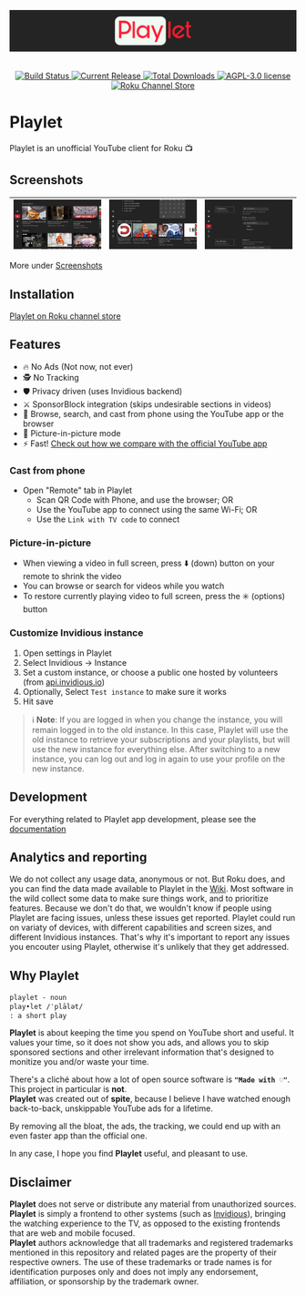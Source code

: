<!-- markdownlint-disable MD033 MD041 -->
<p align="center">
  <img src="docs/banner.png" style="display:block;text-align:center" alt="Playlet Logo" width="800"/>
  <br/><br/>
  <a href="https://github.com/iBicha/playlet/actions/workflows/release.yml?query=branch%3Amain">
    <img alt="Build Status" src="https://img.shields.io/github/actions/workflow/status/iBicha/playlet/release.yml.svg?branch=main"/>
  </a>
  <a href="https://github.com/iBicha/playlet/releases">
    <img alt="Current Release" src="https://img.shields.io/github/release/iBicha/playlet.svg"/>
    <img alt="Total Downloads" src="https://img.shields.io/github/downloads/iBicha/playlet/latest/playlet-lib.zip.svg"/>
  </a>
  <a href="/LICENSE">
    <img alt="AGPL-3.0 license" src="https://img.shields.io/github/license/iBicha/playlet.svg"/>
  </a>
  <a href="https://channelstore.roku.com/en-ca/details/840aec36f51bfe6d96cf6db9055a372a/playlet">
    <img alt="Roku Channel Store" src="https://img.shields.io/badge/Roku%20Store-Install-blueviolet?logo=roku&logoColor=blueviolet&labelColor=white"/>
  </a>
</p>

# Playlet

Playlet is an unofficial YouTube client for Roku 📺

## Screenshots

  <a href="./docs/screenshots/README.md">

| ![Home](docs/screenshots/home.jpg) | ![Search](docs/screenshots/search.jpg) | ![Settings](docs/screenshots/settings.jpg) |
| ---------------------------------- | -------------------------------------- | ------------------------------------------ |

  </a>

More under [Screenshots](./docs/screenshots/README.md)

## Installation

[Playlet on Roku channel store](https://channelstore.roku.com/en-ca/details/840aec36f51bfe6d96cf6db9055a372a/playlet)

## Features

- 🔥 No Ads (Not now, not ever)
- 🕵️ No Tracking
- 🛡️ Privacy driven (uses Invidious backend)
- ⚔️ SponsorBlock integration (skips undesirable sections in videos)
- 📱 Browse, search, and cast from phone using the YouTube app or the browser
- 🔮 Picture-in-picture mode
- ⚡ Fast! [Check out how we compare with the official YouTube app](https://youtu.be/qmSvA-QQW20)

### Cast from phone

- Open "Remote" tab in Playlet
  - Scan QR Code with Phone, and use the browser; OR
  - Use the YouTube app to connect using the same Wi-Fi; OR
  - Use the `Link with TV code` to connect

### Picture-in-picture

- When viewing a video in full screen, press ⬇️ (down) button on your remote to shrink the video
- You can browse or search for videos while you watch
- To restore currently playing video to full screen, press the ✳️ (options) button

### Customize Invidious instance

1. Open settings in Playlet
1. Select Invidious -> Instance
1. Set a custom instance, or choose a public one hosted by volunteers (from [api.invidious.io](https://api.invidious.io/))
1. Optionally, Select `Test instance` to make sure it works
1. Hit save

> ℹ️ **Note**: If you are logged in when you change the instance, you will remain logged in to the old instance. In this case, Playlet will use the old instance to retrieve your subscriptions and your playlists, but will use the new instance for everything else. After switching to a new instance, you can log out and log in again to use your profile on the new instance.

## Development

For everything related to Playlet app development, please see the [documentation](./docs/README.md)

## Analytics and reporting

We do not collect any usage data, anonymous or not. But Roku does, and you can find the data made available to Playlet in the [Wiki](https://github.com/iBicha/playlet/wiki).
Most software in the wild collect some data to make sure things work, and to prioritize features.
Because we don't do that, we wouldn't know if people using Playlet are facing issues, unless these issues get reported.
Playlet could run on variaty of devices, with different capabilities and screen sizes, and different Invidious instances.
That's why it's important to report any issues you encouter using Playlet, otherwise it's unlikely that they get addressed.

## Why Playlet

```none
playlet - noun
play•let /ˈplālət/
: a short play
```

**Playlet** is about keeping the time you spend on YouTube short and useful. It values your time, so it does not show you ads, and allows you to skip sponsored sections and other irrelevant information that's designed to monitize you and/or waste your time.

There's a cliché about how a lot of open source software is **`"Made with ♡"`**. This project in particular is **not**.<br/>
**Playlet** was created out of **spite**, because I believe I have watched enough back-to-back, unskippable YouTube ads for a lifetime.

By removing all the bloat, the ads, the tracking, we could end up with an even faster app than the official one.

In any case, I hope you find **Playlet** useful, and pleasant to use.

## Disclaimer

**Playlet** does not serve or distribute any material from unauthorized sources.<br/>
**Playlet** is simply a frontend to other systems (such as [Invidious](https://github.com/iv-org/invidious)), bringing the watching experience to the TV, as opposed to the existing frontends that are web and mobile focused.<br/>
**Playlet** authors acknowledge that all trademarks and registered trademarks mentioned in this repository and related pages are the property of their respective owners. The use of these trademarks or trade names is for identification purposes only and does not imply any endorsement, affiliation, or sponsorship by the trademark owner.

<!-- markdownlint-configure-file {"MD024": { "siblings_only": true } } -->
